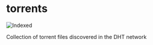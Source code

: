 torrents 
========
![Indexed](https://img.shields.io/badge/indexed-162283-blue)

Collection of torrent files discovered in the DHT network

